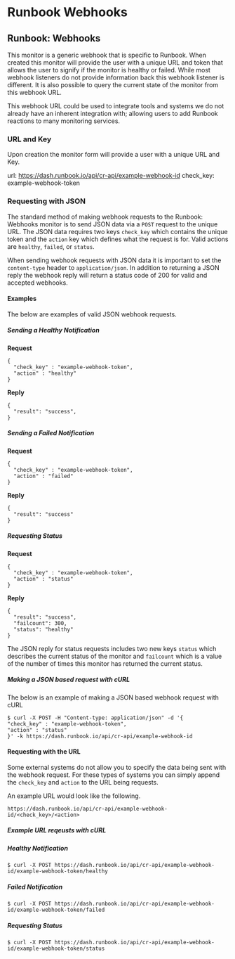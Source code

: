# Runbook Webhooks

## Runbook: Webhooks

This monitor is a generic webhook that is specific to Runbook. When created this monitor will provide the user with a unique URL and token that allows the user to signify if the monitor is healthy or failed. While most webhook listeners do not provide information back this webhook listener is different. It is also possible to query the current state of the monitor from this webhook URL.

This webhook URL could be used to integrate tools and systems we do not already have an inherent integration with; allowing users to add Runbook reactions to many monitoring services.

### URL and Key

Upon creation the monitor form will provide a user with a unique URL and Key. 

url: https://dash.runbook.io/api/cr-api/example-webhook-id
check_key: example-webhook-token

### Requesting with JSON

The standard method of making webhook requests to the Runbook: Webhooks monitor is to send JSON data via a `POST` request to the unique URL. The JSON data requires two keys `check_key` which contains the unique token and the `action` key which defines what the request is for. Valid actions are `healthy`, `failed`, or `status`.

When sending webhook requests with JSON data it is important to set the `content-type` header to `application/json`. In addition to returning a JSON reply the webhook reply will return a status code of 200 for valid and accepted webhooks.

#### Examples

The below are examples of valid JSON webhook requests.

##### Sending a Healthy Notification

**Request**

    {
      "check_key" : "example-webhook-token",
      "action" : "healthy"
    }

**Reply**

    {
      "result": "success",
    }

##### Sending a Failed Notification

**Request**

    {
      "check_key" : "example-webhook-token",
      "action" : "failed"
    }

**Reply**

    {
      "result": "success"
    }


##### Requesting Status

**Request**

    {
      "check_key" : "example-webhook-token",
      "action" : "status"
    }
            
**Reply**

    {
      "result": "success",
      "failcount": 300,
      "status": "healthy"
    }

The JSON reply for status requests includes two new keys `status` which describes the current status of the monitor and `failcount` which is a value of the number of times this monitor has returned the current status.

##### Making a JSON based request with cURL

The below is an example of making a JSON based webhook request with cURL

    $ curl -X POST -H "Content-type: application/json" -d '{
    "check_key" : "example-webhook-token",
    "action" : "status"
    }' -k https://dash.runbook.io/api/cr-api/example-webhook-id
            
#### Requesting with the URL

Some external systems do not allow you to specify the data being sent with the webhook request. For these types of systems you can simply append the `check_key` and `action` to the URL being requests.

An example URL would look like the following.

    https://dash.runbook.io/api/cr-api/example-webhook-id/<check_key>/<action>

##### Example URL reqeusts with cURL

##### Healthy Notification

    $ curl -X POST https://dash.runbook.io/api/cr-api/example-webhook-id/example-webhook-token/healthy

##### Failed Notification

    $ curl -X POST https://dash.runbook.io/api/cr-api/example-webhook-id/example-webhook-token/failed

##### Requesting Status

    $ curl -X POST https://dash.runbook.io/api/cr-api/example-webhook-id/example-webhook-token/status
